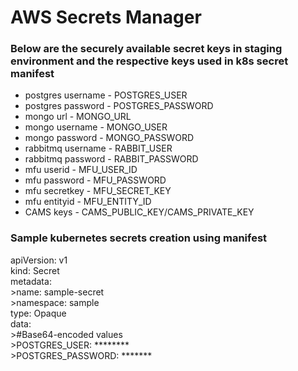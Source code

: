 # **AWS Secrets Manager**

### **Below are the securely available secret keys in staging environment and the respective keys used in k8s secret manifest**

- postgres username    - POSTGRES_USER
- postgres password    - POSTGRES_PASSWORD
- mongo url            - MONGO_URL
- mongo username       - MONGO_USER
- mongo password       - MONGO_PASSWORD
- rabbitmq username    - RABBIT_USER
- rabbitmq password    - RABBIT_PASSWORD
- mfu userid           - MFU_USER_ID
- mfu password         - MFU_PASSWORD
- mfu secretkey        - MFU_SECRET_KEY
- mfu entityid         - MFU_ENTITY_ID
- CAMS keys            - CAMS_PUBLIC_KEY/CAMS_PRIVATE_KEY


### **Sample kubernetes secrets creation using manifest**

  apiVersion: v1  
  kind: Secret  
  metadata:  
      >name: sample-secret  
      >namespace: sample  
  type: Opaque  
  data:  
      >#Base64-encoded values  
      >POSTGRES_USER: ********  
      >POSTGRES_PASSWORD: *******  
  
